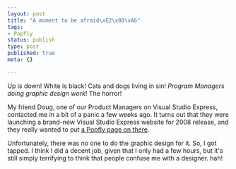 ```yaml
--- 
layout: post
title: "A moment to be afraid\xE2\x80\xA6"
tags: 
- Popfly
status: publish
type: post
published: true
meta: {}

---
```

Up is down! White is black! Cats and dogs living in sin! <em>Program Managers doing graphic design work</em>! The horror!

  My friend Doug, one of our Product Managers on Visual Studio Express, contacted me in a bit of a panic a few weeks ago. It turns out that they were launching a brand-new Visual Studio Express website for 2008 release, and they really wanted to put <a href="http://www.microsoft.com/express/popfly/Default.aspx">a Popfly page on there</a>.

  Unfortunately, there was no one to do the graphic design for it. So, I got tapped. I think I did a decent job, given that I only had a few hours, but it's still simply terrifying to think that people confuse me with a designer. hah!
